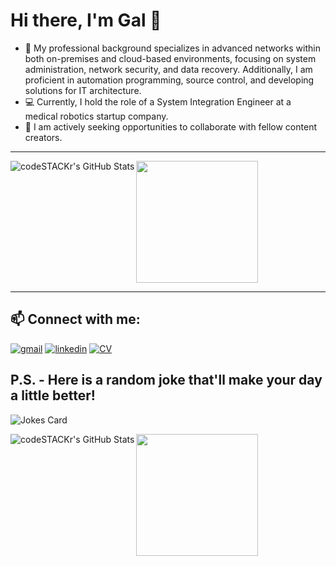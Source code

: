 # Hi there, I'm Gal 👋 

- 📘 My professional background specializes in advanced networks within both on-premises and cloud-based environments, focusing on system administration, network security, and data recovery. Additionally, I am proficient in automation programming, source control, and developing solutions for IT architecture.
- 💻 Currently, I hold the role of a System Integration Engineer at a medical robotics startup company.
- 👯 I am actively seeking opportunities to collaborate with fellow content creators.

---

<a href="https://github.com/anuraghazra/github-readme-stats">
  <img align="left" alt="codeSTACKr's GitHub Stats" src="https://github-readme-stats.vercel.app/api?username=ThePinkPanther96&show_icons=true&hide_border=false&title_color=E2F89C&icon_color=E2F89C&bg_color=DEG,3F7CAC,95AFBA,BDC4A7,D5E1A3,E2F89C&text_color=FFFFFF&border_color=3F7CAC" />
</a>
<a href="https://github.com/anuraghazra/convoychat">
  <img height=195 align="center" src="https://github-readme-stats.vercel.app/api/top-langs?username=ThePinkPanther96&layout=compact&langs_count=8&card_width=320" />
</a>



---
## 📫 Connect with me:

[![gmail](https://img.icons8.com/?size=1x&id=P7UIlhbpWzZm&format=png)](mailto:gal8156@gmail.com)
[![linkedin](https://img.icons8.com/?size=1x&id=xuvGCOXi8Wyg&format=png)](https://www.linkedin.com/in/gal-rozman/)
[![CV](https://img.icons8.com/?size=48&id=104082&format=png)]()


## P.S. - Here is a random joke that'll make your day a little better!
![Jokes Card](https://readme-jokes.vercel.app/api)




<a href="https://github.com/anuraghazra/github-readme-stats">
  <img align="left" alt="codeSTACKr's GitHub Stats" src="https://github-readme-stats.vercel.app/api?username=ThePinkPanther96&show_icons=true&hide_border=false&title_color=FFFF1F&icon_color=ffc707&bg_color=DEG,FFFFFF&text_color=ffffff&border_color=FFFFFF" />
</a>
<a href="https://github.com/anuraghazra/convoychat">
  <img height=195 align="center" src="https://github-readme-stats.vercel.app/api/top-langs?username=ThePinkPanther96&layout=compact&langs_count=8&card_width=320" />
</a>





